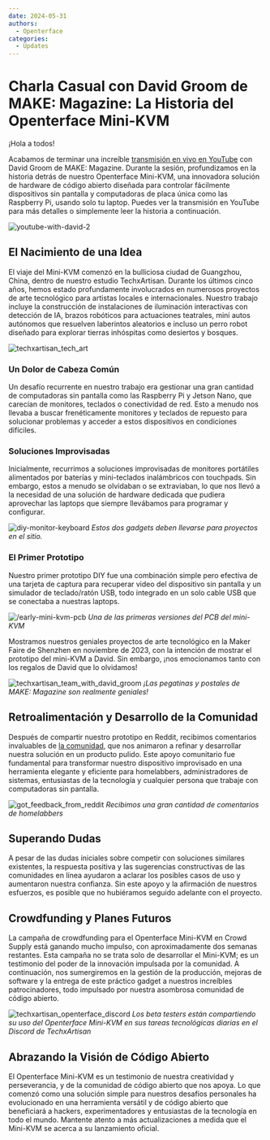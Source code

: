 ```yaml
---
date: 2024-05-31
authors:
  - Openterface
categories:
  - Updates
---
```


# Charla Casual con David Groom de MAKE: Magazine: La Historia del Openterface Mini-KVM

¡Hola a todos!

Acabamos de terminar una increíble [transmisión en vivo en YouTube](https://www.youtube.com/live/lwitzvmxsgc?si=s9a1t5_Sce5v22e1) con David Groom de MAKE: Magazine. Durante la sesión, profundizamos en la historia detrás de nuestro Openterface Mini-KVM, una innovadora solución de hardware de código abierto diseñada para controlar fácilmente dispositivos sin pantalla y computadoras de placa única como las Raspberry Pi, usando solo tu laptop. Puedes ver la transmisión en YouTube para más detalles o simplemente leer la historia a continuación.

![youtube-with-david-2](https://www.crowdsupply.com/img/2b83/081f1376-b266-4e83-b1af-5628dbe62b83/youtube-with-david_jpg_gallery-lg.jpg)

## El Nacimiento de una Idea

El viaje del Mini-KVM comenzó en la bulliciosa ciudad de Guangzhou, China, dentro de nuestro estudio TechxArtisan. Durante los últimos cinco años, hemos estado profundamente involucrados en numerosos proyectos de arte tecnológico para artistas locales e internacionales. Nuestro trabajo incluye la construcción de instalaciones de iluminación interactivas con detección de IA, brazos robóticos para actuaciones teatrales, mini autos autónomos que resuelven laberintos aleatorios e incluso un perro robot diseñado para explorar tierras inhóspitas como desiertos y bosques.

![techxartisan_tech_art](https://www.crowdsupply.com/img/bce8/9c580077-993a-42b2-b781-a30d34acbce8/techxartisan-tech-art_jpg_gallery-lg.jpg)

### Un Dolor de Cabeza Común
Un desafío recurrente en nuestro trabajo era gestionar una gran cantidad de computadoras sin pantalla como las Raspberry Pi y Jetson Nano, que carecían de monitores, teclados o conectividad de red. Esto a menudo nos llevaba a buscar frenéticamente monitores y teclados de repuesto para solucionar problemas y acceder a estos dispositivos en condiciones difíciles.

### Soluciones Improvisadas
Inicialmente, recurrimos a soluciones improvisadas de monitores portátiles alimentados por baterías y mini-teclados inalámbricos con touchpads. Sin embargo, estos a menudo se olvidaban o se extraviaban, lo que nos llevó a la necesidad de una solución de hardware dedicada que pudiera aprovechar las laptops que siempre llevábamos para programar y configurar.

![diy-monitor-keyboard](https://www.crowdsupply.com/img/2efd/4459eff9-2d01-4552-ac91-a1941ed82efd/diy-monitor-keyboard_jpg_gallery-lg.jpg)
*Estos dos gadgets deben llevarse para proyectos en el sitio.*

### El Primer Prototipo
Nuestro primer prototipo DIY fue una combinación simple pero efectiva de una tarjeta de captura para recuperar video del dispositivo sin pantalla y un simulador de teclado/ratón USB, todo integrado en un solo cable USB que se conectaba a nuestras laptops.

![/early-mini-kvm-pcb](https://www.crowdsupply.com/img/1f7e/fb91d879-dee7-45cc-bbdc-dc3ea5731f7e/early-mini-kvm-pcb_jpg_gallery-lg.jpg)
*Una de las primeras versiones del PCB del mini-KVM*

Mostramos nuestros geniales proyectos de arte tecnológico en la Maker Faire de Shenzhen en noviembre de 2023, con la intención de mostrar el prototipo del mini-KVM a David. Sin embargo, ¡nos emocionamos tanto con los regalos de David que lo olvidamos!

![techxartisan_team_with_david_groom](https://www.crowdsupply.com/img/bc4e/17bdcc6e-0a34-4f2f-bf64-fee0b8d6bc4e/techxartisan-team-with-david-groom_jpg_gallery-lg.jpg)
*¡Las pegatinas y postales de MAKE: Magazine son realmente geniales!*

## Retroalimentación y Desarrollo de la Comunidad
Después de compartir nuestro prototipo en Reddit, recibimos comentarios invaluables de [la comunidad](http://openterface.com/community/#community-contributors), que nos animaron a refinar y desarrollar nuestra solución en un producto pulido. Este apoyo comunitario fue fundamental para transformar nuestro dispositivo improvisado en una herramienta elegante y eficiente para homelabbers, administradores de sistemas, entusiastas de la tecnología y cualquier persona que trabaje con computadoras sin pantalla.

![got_feedback_from_reddit](https://www.crowdsupply.com/img/b24b/e04dfa15-1e5b-4bfb-b97c-acdba784b24b/got-feedback-from-reddit_jpg_gallery-lg.jpg)
*Recibimos una gran cantidad de comentarios de homelabbers*

## Superando Dudas
A pesar de las dudas iniciales sobre competir con soluciones similares existentes, la respuesta positiva y las sugerencias constructivas de las comunidades en línea ayudaron a aclarar los posibles casos de uso y aumentaron nuestra confianza. Sin este apoyo y la afirmación de nuestros esfuerzos, es posible que no hubiéramos seguido adelante con el proyecto.

## Crowdfunding y Planes Futuros
La campaña de crowdfunding para el Openterface Mini-KVM en Crowd Supply está ganando mucho impulso, con aproximadamente dos semanas restantes. Esta campaña no se trata solo de desarrollar el Mini-KVM; es un testimonio del poder de la innovación impulsada por la comunidad. A continuación, nos sumergiremos en la gestión de la producción, mejoras de software y la entrega de este práctico gadget a nuestros increíbles patrocinadores, todo impulsado por nuestra asombrosa comunidad de código abierto.

![techxartisan_openterface_discord](https://www.crowdsupply.com/img/8d7a/58e213e7-7a81-47b4-9d6b-69be3c698d7a/techxartisan-openterface-discord_jpg_gallery-lg.jpg)
*Los beta testers están compartiendo su uso del Openterface Mini-KVM en sus tareas tecnológicas diarias en el Discord de TechxArtisan*

## Abrazando la Visión de Código Abierto

El Openterface Mini-KVM es un testimonio de nuestra creatividad y perseverancia, y de la comunidad de código abierto que nos apoya. Lo que comenzó como una solución simple para nuestros desafíos personales ha evolucionado en una herramienta versátil y de código abierto que beneficiará a hackers, experimentadores y entusiastas de la tecnología en todo el mundo. Mantente atento a más actualizaciones a medida que el Mini-KVM se acerca a su lanzamiento oficial.